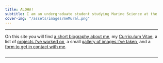 ```yaml
---
title: ALOHA!
subtitle: I am an undergraduate student studying Marine Science at the University of Hawaii at Hilo with an interest in coral reef microbiomes, data science and machine learning. 
cover-img: "/assets/images/meMural.png"
---
```


---

On this site you will find [a short biography about me](https://trevornishida.github.io/about), my [Curriculum Vitae](https://trevornishida.github.io/cv), a list of [projects I've worked on](https://trevornishida.github.io/projects), a small [gallery of images I've taken](https://trevornishida.github.io/gallery), and a [form to get in contact with me](https://trevornishida.github.io/contact).

![]()

---
